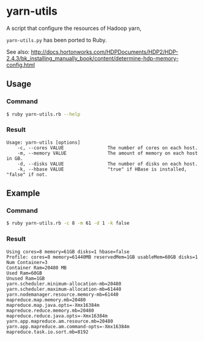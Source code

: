 # yarn-utils

A script that configure the resources of Hadoop yarn, 

`yarn-utils.py` has been ported to Ruby.

See also: http://docs.hortonworks.com/HDPDocuments/HDP2/HDP-2.4.3/bk_installing_manually_book/content/determine-hdp-memory-config.html

## Usage
### Command
```sh
$ ruby yarn-utils.rb --help
```

### Result
```
Usage: yarn-utils [options]
    -c, --cores VALUE                The number of cores on each host.
    -m, --memory VALUE               The amount of memory on each host in GB.
    -d, --disks VALUE                The number of disks on each host.
    -k, --hbase VALUE                "true" if HBase is installed, "false" if not.
```

## Example
### Command
```sh
$ ruby yarn-utils.rb -c 8 -m 61 -d 1 -k false
```

### Result
```
Using cores=8 memory=61GB disks=1 hbase=false
Profile: cores=8 memory=61440MB reservedMem=1GB usableMem=60GB disks=1
Num Container=3
Container Ram=20480 MB
Used Ram=60GB
Unused Ram=1GB
yarn.scheduler.minimum-allocation-mb=20480
yarn.scheduler.maximum-allocation-mb=61440
yarn.nodemanager.resource.memory-mb=61440
mapreduce.map.memory.mb=20480
mapreduce.map.java.opts=-Xmx16384m
mapreduce.reduce.memory.mb=20480
mapreduce.reduce.java.opts=-Xmx16384m
yarn.app.mapreduce.am.resource.mb=20480
yarn.app.mapreduce.am.command-opts=-Xmx16384m
mapreduce.task.io.sort.mb=8192
```
